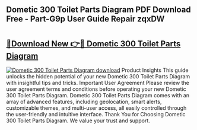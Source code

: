 ## Dometic 300 Toilet Parts Diagram PDF Download Free - Part-G9p User Guide Repair zqxDW

# <h2><a href="http://dfjknyr.blite.top/?on=Dometic+300+Toilet+Parts+Diagram">🔗Download New 👉🔴 Dometic 300 Toilet Parts Diagram</a></h2>

[![Dometic 300 Toilet Parts Diagram download](https://i.imgur.com/lujVjoI.png)](http://dfjknyr.blite.top/?on=Dometic+300+Toilet+Parts+Diagram)
Product Insights This guide unlocks the hidden potential of your new Dometic 300 Toilet Parts Diagram with insightful tips and tricks. Important User Agreement Please review the user agreement terms and conditions before operating your new Dometic 300 Toilet Parts Diagram. Dometic 300 Toilet Parts Diagram comes with an array of advanced features, including geolocation, smart alerts, customizable themes, and multi-user access, all easily controlled through the user-friendly and intuitive interface. Thank You for Choosing Dometic 300 Toilet Parts Diagram. We value your trust and support.
